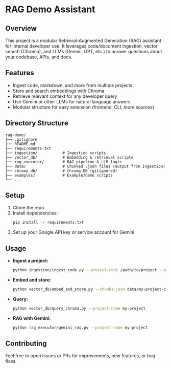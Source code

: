 # RAG Demo Assistant

## Overview

This project is a modular Retrieval-Augmented Generation (RAG) assistant for internal developer use. It leverages code/document ingestion, vector search (Chroma), and LLMs (Gemini, GPT, etc.) to answer questions about your codebase, APIs, and docs.

## Features

- Ingest code, markdown, and more from multiple projects
- Store and search embeddings with Chroma
- Retrieve relevant context for any developer query
- Use Gemini or other LLMs for natural language answers
- Modular structure for easy extension (frontend, CLI, more sources)

## Directory Structure

```
rag-demo/
├── .gitignore
├── README.md
├── requirements.txt
├── ingestion/           # Ingestion scripts
├── vector_db/           # Embedding & retrieval scripts
├── rag_executor/        # RAG pipeline & LLM logic
├── data/                # Chunked .json files (output from ingestion)
├── chroma_db/           # Chroma DB (gitignored)
├── examples/            # Example/demo scripts
└── ...
```

## Setup

1. Clone the repo
2. Install dependencies:
   ```bash
   pip install -r requirements.txt
   ```
3. Set up your Google API key or service account for Gemini

## Usage

- **Ingest a project:**
  ```bash
  python ingestion/ingest_code.py --project-root /path/to/project --project-name my-project --output data/my-project-chunks.json
  ```
- **Embed and store:**
  ```bash
  python vector_db/embed_and_store.py --chunks-json data/my-project-chunks.json --project-name my-project
  ```
- **Query:**
  ```bash
  python vector_db/query_chroma.py --project-name my-project
  ```
- **RAG with Gemini:**
  ```bash
  python rag_executor/gemini_rag.py --project-name my-project
  ```

## Contributing

Feel free to open issues or PRs for improvements, new features, or bug fixes.
